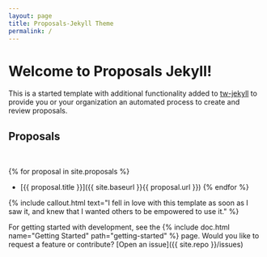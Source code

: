 ```yaml
---
layout: page
title: Proposals-Jekyll Theme
permalink: /
---
```


# Welcome to Proposals Jekyll!

This is a started template with additional functionality added to [tw-jekyll](https://vsoch.github.com/tw-jekyll/) 
to provide you or your organization an automated process to create and review proposals.

## Proposals

<br>

{% for proposal in site.proposals %}
 - [{{ proposal.title }}]({{ site.baseurl }}{{ proposal.url }})
{% endfor %}

{% include callout.html text="I fell in love with this template as soon as I saw it, and knew that I wanted others to be empowered to use it." %}

For getting started with development, see the {% include doc.html name="Getting Started" path="getting-started" %} page. Would you like to request a feature or contribute? [Open an issue]({{ site.repo }}/issues)

